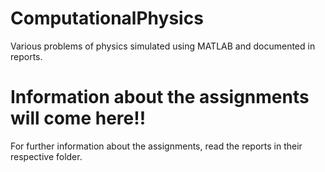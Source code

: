 # ComputationalPhysics
Various problems of physics simulated using MATLAB and documented in reports.

# Information about the assignments will come here!!

For further information about the assignments, read the reports in their respective folder.
